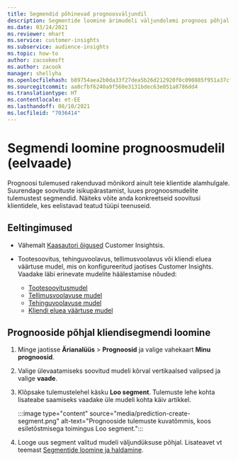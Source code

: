 ```yaml
---
title: Segmendid põhinevad prognoosväljundil
description: Segmentide loomine ärimudeli väljundolemi prognoos põhjal.
ms.date: 03/24/2021
ms.reviewer: mhart
ms.service: customer-insights
ms.subservice: audience-insights
ms.topic: how-to
author: zacookmsft
ms.author: zacook
manager: shellyha
ms.openlocfilehash: b89754aea2b0da33f27dea5b26d212920f0c090885f951a37cf42ff11c7b6e93
ms.sourcegitcommit: aa0cfbf6240a9f560e3131bdec63e051a8786dd4
ms.translationtype: HT
ms.contentlocale: et-EE
ms.lasthandoff: 08/10/2021
ms.locfileid: "7036414"
---
```

# <a name="create-a-segment-based-on-a-prediction-model-preview"></a>Segmendi loomine prognoosmudelil (eelvaade)

Prognoosi tulemused rakenduvad mõnikord ainult teie klientide alamhulgale. Suurendage soovituste isikupärastamist, luues prognoosmudelite tulemustest segmendid. Näiteks võite anda konkreetseid soovitusi klientidele, kes eelistavad teatud tüüpi teenuseid. 

## <a name="prerequisites"></a>Eeltingimused

- Vähemalt [Kaasautori õigused](permissions.md) Customer Insightsis.

- Tootesoovitus, tehinguvoolavus, tellimusvoolavus või kliendi eluea väärtuse mudel, mis on konfigureeritud jaotises Customer Insights. Vaadake läbi erinevate mudelite häälestamise nõuded:

  - [Tootesoovitusmudel](predict-product-recommendation.md)
  - [Tellimusvoolavuse mudel](predict-subscription-churn.md)
  - [Tehinguvoolavuse mudel](predict-transactional-churn.md)
  - [Kliendi eluea väärtuse mudel](predict-customer-lifetime-value.md)

## <a name="create-a-customer-segment-based-on-predictions"></a>Prognooside põhjal kliendisegmendi loomine

1. Minge jaotisse **Ärianalüüs** > **Prognoosid** ja valige vahekaart **Minu prognoosid**.

1. Valige ülevaatamiseks soovitud mudeli kõrval vertikaalsed valipsed ja valige **vaade**.

1. Klõpsake tulemustelehel käsku **Loo segment**. Tulemuste lehe kohta lisateabe saamiseks vaadake üle mudeli kohta käiv artikkel.

   :::image type="content" source="media/prediction-create-segment.png" alt-text="Prognooside tulemuste kuvatõmmis, koos esiletõstmisega toimingus Loo segment.":::

1. Looge uus segment valitud mudeli väljundüksuse põhjal. Lisateavet vt teemast [Segmentide loomine ja haldamine](segments.md).